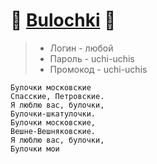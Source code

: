 # 🥯 [Bulochki](https://bulochki.vercel.app/) 🥯

> * Логин - любой
> * Пароль - uchi-uchis
> * Промокод - uchi-uchis

```
Булочки московские
Спасские, Петровские.
Я люблю вас, булочки,
Булочки-шкатулочки.
Булочки московские,
Вешне-Вешняковские.
Я люблю вас, булочки,
Булочки мои
```